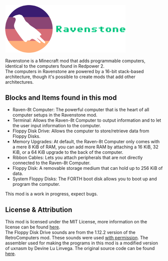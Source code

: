 <img src="doc/Ravenstone (Full Logo).svg" width="384">

Ravenstone is a Minecraft mod that adds programmable computers, identical to the computers found in Redpower 2.    
The computers in Ravenstone are powered by a 16-bit stack-based architecture, though it's possible to create mods that add other architectures.

## Blocks and Items found in this mod
- Raven-8t Computer: The powerful computer that is the heart of all computer setups in the Ravenstone mod.
- Terminal: Allows the Raven-8t Computer to output information and to let the user input information to the computer.
- Floppy Disk Drive: Allows the computer to store/retrieve data from Floppy Disks.
- Memory Upgrades: At default, the Raven-8t Computer only comes with a mere 8 KiB of RAM, you can add more RAM by attaching a 16 KiB, 32 KiB, or a 64 KiB upgrade to the back of the computer.
- Ribbon Cables: Lets you attach peripherals that are not directly connected to the Raven-8t Computer.
- Floppy Disk: A removable storage medium that can hold up to 256 KiB of data.
- System Floppy Disks: The FORTH boot disk allows you to boot up and program the computer.

This mod is a work in progress, expect bugs.

## License & Attribution
This mod is licensed under the MIT License, more information on the license can be found [here](https://github.com/Talon396/Ravenstone/blob/main/LICENSE).    
The Floppy Disk Drive sounds are from the 1.12.2 version of the RetroComputers mod. These sounds were used [with permission](https://github.com/2xsaiko/retrocomputers/issues/8).
The assembler used for making the programs in this mod is a modified version of uxnasm by Devine Lu Linvega. The original source code can be found [here](https://git.sr.ht/~rabbits/uxn/tree/main/item/src/uxnasm.c).
